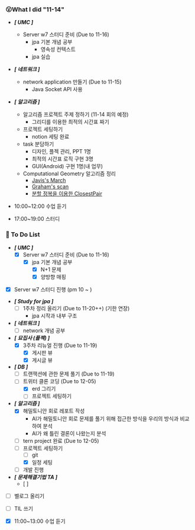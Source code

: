 ### 😮What I did "11-14"
- ***[ UMC ]***
  - Server w7 스터디 준비 (Due to 11-16)
    - jpa 기본 개념 공부 
      - 영속성 컨텍스트
    - jpa 실습 
  
- ***[ 네트워크 ]***
  - network application 만들기 (Due to 11-15)
    - Java Socket API 사용
- ***[ 알고리즘 ]***
  - 알고리즘 프로젝트 주제 정하기 (11-14 회의 예정)
    - 그리디를 이용한 최적의 시간표 짜기
  - 프로젝트 세팅하기
    - notion 세팅 완료
  - task 분담하기
    - 디자인, 플젝 관리, PPT 1명
    - 최적의 시간표 로직 구현 3명
    - GUI(Android) 구현 1명(내 업무)
  - Computational Geometry 알고리즘 정리
    - [Javis's March](https://github.com/ShimFFF/Algorithm/tree/main/code_and_explain/cleam%20campus%20(Jarvis%E2%80%99s%20March))
    - [Graham's scan](https://github.com/ShimFFF/Algorithm/tree/main/code_and_explain/clean%20campus%20(Graham%E2%80%99s%20scan))
    - [분할 정복을 이용한 ClosestPair](https://github.com/ShimFFF/Algorithm/tree/main/code_and_explain/A%20Marketing%20Strategy)

- 10:00~12:00 수업 듣기
- 17:00~19:00 스터디
    

###  🤔 To Do List

- ***[ UMC ]***
  - [x] Server w7 스터디 준비 (Due to 11-16)
    - [x] jpa 기본 개념 공부 
      - [x] N+1 문제
      - [x] 양방향 매핑
- [x] Server w7 스터디 진행 (pm 10 ~ )

- ***[ Study for jpa ]***
  - [ ] 1주차 정리 올리기 (Due to 11-20++) (기한 연장)
    - jpa 시작과 내부 구조
  
- ***[ 네트워크 ]***
  - [ ] network 개념 공부

- ***[ 묘집사 (플젝) ]***
  - [x] 3주차 리뉴얼 진행 (Due to 11-19)
    - [x] 게시판 뷰 
    - [x] 게시글 뷰 

- ***[ DB ]***
  - [ ] 트랜잭션에 관한 문제 풀기 (Due to 11-19)
  - [ ] 트위터 클론 코딩 (Due to 12-05)
    - [x] erd 그리기
    - [ ] 프로젝트 세팅하기

- ***[ 알고리즘 ]***
  - [x] 해밀토니안 회로 레포트 작성
    - AI가 해밀토니안 회로 문제를 풀기 위해 접근한 방식을 우리의 방식과 비교하여 분석
    - AI가 왜 틀린 결론이 나왔는지 분석
  - [ ] tern project 완료 (Due to 12-05)
  - [ ] 프로젝트 세팅하기
    - [ ] git
    - [x] 일정 세팅
  - [ ] 개발 진행

- ***[ 문제해결기법 TA ]***
  - [ ] 
 
- [ ] 벨로그 올리기
- [ ] TIL 쓰기
- [x] 11:00~13:00 수업 듣기
    
